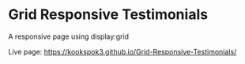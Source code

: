 # Grid Responsive Testimonials
A responsive page using display:grid

Live page:  https://kookspok3.github.io/Grid-Responsive-Testimonials/

